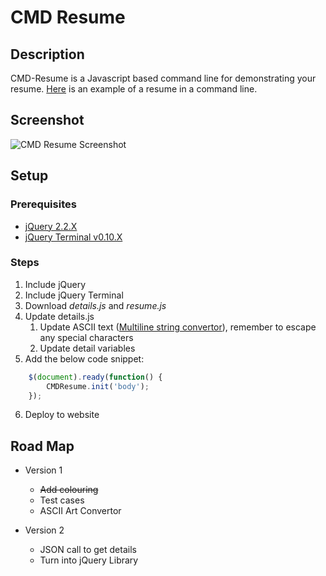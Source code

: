 # CMD Resume
## Description
CMD-Resume is a Javascript based command line for demonstrating your resume. [Here](https://www.brendonbody.com/CMD-Resume/) is an example of a resume in a command line.

## Screenshot
![CMD Resume Screenshot](https://s3-ap-southeast-2.amazonaws.com/bbody-images/github/cmd-resume/cmd-resume.png
 "CMD Resume Screenshot")

## Setup
### Prerequisites
- [jQuery 2.2.X](https://jquery.com/)
- [jQuery Terminal v0.10.X](http://terminal.jcubic.pl/)

### Steps
1. Include jQuery
2. Include jQuery Terminal
3. Download *details.js* and *resume.js*
4. Update details.js
	1. Update ASCII text ([Multiline string convertor](http://www.valkrysa.com/experiments/multi-line-string-generator/)), remember to escape any special characters
	2. Update detail variables
5. Add the below code snippet:
```javascript
	$(document).ready(function() {
        CMDResume.init('body');      
    });
```
6. Deploy to website

## Road Map
- Version 1
	- ~~Add colouring~~
	- Test cases
	- ASCII Art Convertor

- Version 2
	- JSON call to get details
	- Turn into jQuery Library
